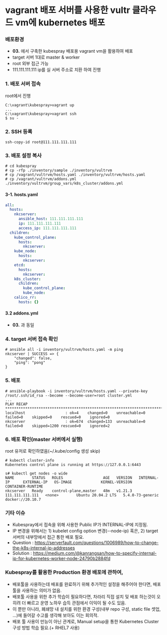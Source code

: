 vagrant 배포 서버를 사용한 vultr 클라우드 vm에 kubernetes 배포
====
### 배포환경
- **03.** 에서 구축한 kubespray 배포용 vagrant vm을 활용하여 배포
- target 서버 1대로 master & worker
- root 외부 접근 가능
- 111.111.111.111 ip를 실 서버 주소로 치환 하여 진행

### 1. 배포 서버 접속
root에서 진행
```
C:\vagrant\kubespray>vagrant up
...
C:\vagrant\kubespray>vagrant ssh
$ su -
```

### 2. SSH 등록
```
ssh-copy-id root@111.111.111.111
```

### 3. 배포 설정 복사
```
# cd kubespray
# cp -rfp ./inventory/sample ./inventory/vultrvm
# cp /vagrant/vultrvm/hosts.yaml ./inventory/vultrvm/hosts.yaml
# cp /vagrant/vultrvm/addons.yml ./inventory/vultrvm/group_vars/k8s_cluster/addons.yml
```

#### 3-1. hosts.yaml
```yaml
all:
  hosts:
    nkcserver:
      ansible_host: 111.111.111.111
      ip: 111.111.111.111
      access_ip: 111.111.111.111
  children:
    kube_control_plane:
      hosts:
        nkcserver:
    kube_node:
      hosts:
        nkcserver:
    etcd:
      hosts:
        nkcserver:
    k8s_cluster:
      children:
        kube_control_plane:
        kube_node:
    calico_rr:
      hosts: {}
```

#### 3.2 addons.yml
- **03.** 과 동일

### 4. target 서버 접속 확인
```
# ansible all -i inventory/vultrvm/hosts.yaml -m ping
nkcserver | SUCCESS => {
    "changed": false,
    "ping": "pong"
}
```

### 5. 배포
```
# ansible-playbook -i inventory/vultrvm/hosts.yaml --private-key /root/.ssh/id_rsa --become --become-user=root cluster.yml
...
PLAY RECAP *************************************************************************************************************
localhost                  : ok=4    changed=0    unreachable=0    failed=0    skipped=0    rescued=0    ignored=0
nkcserver                  : ok=674  changed=133  unreachable=0    failed=0    skipped=1200 rescued=0    ignored=2
```

### 6. 배포 확인(master 서버에서 실행)
root 유저로 확인하였음(~/.kube/config 생성 skip)
```
# kubectl cluster-info
Kubernetes control plane is running at https://127.0.0.1:6443

s# kubectl get nodes -o wide
NAME        STATUS   ROLES                  AGE   VERSION   INTERNAL-IP      EXTERNAL-IP   OS-IMAGE             KERNEL-VERSION     CONTAINER-RUNTIME
nkcserver   Ready    control-plane,master   48m   v1.21.3   111.111.111.111   <none>        Ubuntu 20.04.2 LTS   5.4.0-73-generic   docker://20.10.7
```

### 기타 이슈
- Kubespray에서 접속을 위해 사용한 Public IP가 INTERNAL-IP에 지정됨.
- IP 변경을 위해서는 1) kubelet config option 변경(--node-ip) 혹은, 2) target 서버의 내부망에서 접근 통한 배포 필요.
- Question : https://serverfault.com/questions/1006989/how-to-change-the-k8s-internal-ip-addresses
- Solution : https://medium.com/@kanrangsan/how-to-specify-internal-ip-for-kubernetes-worker-node-24790b2884fd

### Kubespray를 활용한 Production 환경 배포에 관하여,
- 배포툴을 사용하는데 배포를 완료하기 위해 추가적인 설정을 해주어야 한다면, 배포 툴을 사용하는 의미가 없음.
- 배포툴 사용을 위한 추가 학습이 필요하다면, 차라리 직접 설치 및 배포 하는것이 오히려 더 빠르고 운영 노하우 습득 관점에서 이익이 될 수도 있음.
- 이 뿐만 아니라, 폐쇄망 내 설치를 위한 환경 구성(내부 repo 구성, static file 셋업, ...)에 들어갈 수고를 생각해 보아도 이는 회의적.
- 배포 툴 사용이 만능이 아닌 관계로, Manual setup을 통한 Kubernetes Cluster 구성 방법 학습 필요.(+ RHEL7 사용)
